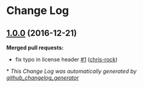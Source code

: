 # Change Log

## [1.0.0](https://github.com/dev-sec/tests-php-hardening/tree/1.0.0) (2016-12-21)
**Merged pull requests:**

- fix typo in license header [\#1](https://github.com/dev-sec/tests-php-hardening/pull/1) ([chris-rock](https://github.com/chris-rock))



\* *This Change Log was automatically generated by [github_changelog_generator](https://github.com/skywinder/Github-Changelog-Generator)*
